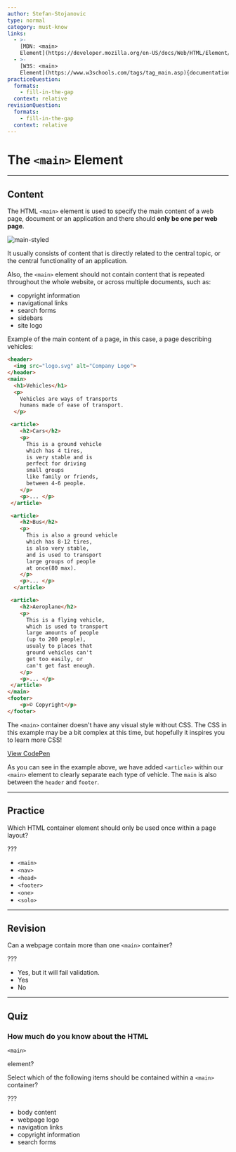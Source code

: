 ```yaml
---
author: Stefan-Stojanovic
type: normal
category: must-know
links:
  - >-
    [MDN: <main>
    Element](https://developer.mozilla.org/en-US/docs/Web/HTML/Element/main){documentation}
  - >-
    [W3S: <main>
    Element](https://www.w3schools.com/tags/tag_main.asp){documentation}
practiceQuestion:
  formats:
    - fill-in-the-gap
  context: relative
revisionQuestion:
  formats:
    - fill-in-the-gap
  context: relative
---
```


# The `<main>` Element


---

## Content

The HTML `<main>` element is used to specify the main content of a web page, document or an application and there should **only be one per web page**.

![main-styled](https://img.enkipro.com/15f6a35ddb333294e969b5669c3ccb0b.png)

It usually consists of content that is directly related to the central topic, or the central functionality of an application.

Also, the `<main>` element should not contain content that is repeated throughout the whole website, or across multiple documents, such as:

- copyright information
- navigational links
- search forms
- sidebars
- site logo

Example of the main content of a page, in this case, a page describing vehicles:

```html
<header>
  <img src="logo.svg" alt="Company Logo">
</header>
<main>
  <h1>Vehicles</h1>
  <p>
    Vehicles are ways of transports
    humans made of ease of transport.
  </p>

 <article>
    <h2>Cars</h2>
    <p>
      This is a ground vehicle
      which has 4 tires,
      is very stable and is
      perfect for driving
      small groups
      like family or friends,
      between 4-6 people.
    </p>
    <p>... </p>
 </article>

 <article>
    <h2>Bus</h2>
    <p>
      This is also a ground vehicle
      which has 8-12 tires,
      is also very stable,
      and is used to transport
      large groups of people
      at once(80 max).
    </p>
    <p>... </p>
  </article>

 <article>
    <h2>Aeroplane</h2>
    <p>
      This is a flying vehicle,
      which is used to transport
      large amounts of people
      (up to 200 people),
      usualy to places that
      ground vehicles can't
      get too easily, or
      can't get fast enough.
    </p>
    <p>... </p>
 </article>
</main>
<footer>
    <p>© Copyright</p>
</footer>
```

The `<main>` container doesn't have any visual style without CSS. The CSS in this example may be a bit complex at this time, but hopefully it inspires you to learn more CSS!

[View CodePen](https://codepen.io/enkidevs/pen/QBEyxw)

As you can see in the example above, we have added `<article>` within our `<main>` element to clearly separate each type of vehicle. The `main` is also between the `header` and `footer`.


---

## Practice

Which HTML container element should only be used once within a page layout?

???

- `<main>`
- `<nav>`
- `<head>`
- `<footer>`
- `<one>`
- `<solo>`


---

## Revision

Can a webpage contain more than one `<main>` container?

???

- Yes, but it will fail validation.
- Yes
- No


---

## Quiz

### How much do you know about the HTML


`<main>`

 element?

Select which of the following items should be contained within a `<main>` container?

???

- body content
- webpage logo
- navigation links
- copyright information
- search forms
